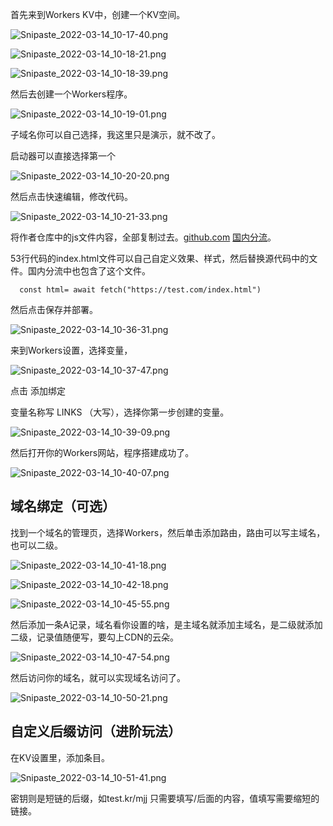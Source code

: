 首先来到Workers KV中，创建一个KV空间。

![Snipaste_2022-03-14_10-17-40.png](https://p.wz-software.top/2022/03/14/f1d039f5ca1a1.png)

![Snipaste_2022-03-14_10-18-21.png](https://p.wz-software.top/2022/03/14/e1b3d377d9e30.png)

![Snipaste_2022-03-14_10-18-39.png](https://p.wz-software.top/2022/03/14/47a74ee4341da.png)

然后去创建一个Workers程序。

![Snipaste_2022-03-14_10-19-01.png](https://p.wz-software.top/2022/03/14/82658b2bb7e36.png)

子域名你可以自己选择，我这里只是演示，就不改了。

启动器可以直接选择第一个

![Snipaste_2022-03-14_10-20-20.png](https://p.wz-software.top/2022/03/14/4ae32b2d4aa6a.png)

然后点击快速编辑，修改代码。

![Snipaste_2022-03-14_10-21-33.png](https://p.wz-software.top/2022/03/14/65aa77214ee09.png)

将作者仓库中的js文件内容，全部复制过去。[github.com](https://github.com/xyTom/Url-Shorten-Worker) [国内分流](https://drive.040407.xyz/#s/77PpaJVw)。

53行代码的index.html文件可以自己自定义效果、样式，然后替换源代码中的文件。国内分流中也包含了这个文件。

```
  const html= await fetch("https://test.com/index.html")
```

然后点击保存并部署。

![Snipaste_2022-03-14_10-36-31.png](https://p.wz-software.top/2022/03/14/104338d43d8a6.png)

来到Workers设置，选择变量，

![Snipaste_2022-03-14_10-37-47.png](https://p.wz-software.top/2022/03/14/a1edba98d6701.png)

点击 添加绑定

变量名称写 LINKS （大写），选择你第一步创建的变量。

![Snipaste_2022-03-14_10-39-09.png](https://p.wz-software.top/2022/03/14/1963bc051c9cc.png)

然后打开你的Workers网站，程序搭建成功了。

![Snipaste_2022-03-14_10-40-07.png](https://p.wz-software.top/2022/03/14/3ce1eba58065a.png)

## 域名绑定（可选）

找到一个域名的管理页，选择Workers，然后单击添加路由，路由可以写主域名，也可以二级。

![Snipaste_2022-03-14_10-41-18.png](https://p.wz-software.top/2022/03/14/dcfeec6f11435.png)

![Snipaste_2022-03-14_10-42-18.png](https://p.wz-software.top/2022/03/14/2654ca5303035.png)

![Snipaste_2022-03-14_10-45-55.png](https://p.wz-software.top/2022/03/14/aa9931a039ee2.png)

然后添加一条A记录，域名看你设置的啥，是主域名就添加主域名，是二级就添加二级，记录值随便写，要勾上CDN的云朵。

![Snipaste_2022-03-14_10-47-54.png](https://p.wz-software.top/2022/03/14/b3be35e841927.png)

然后访问你的域名，就可以实现域名访问了。

![Snipaste_2022-03-14_10-50-21.png](https://p.wz-software.top/2022/03/14/c4d610045c0c3.png)

## 自定义后缀访问（进阶玩法）

在KV设置里，添加条目。

![Snipaste_2022-03-14_10-51-41.png](https://p.wz-software.top/2022/03/14/4afdb75a7791b.png)

密钥则是短链的后缀，如test.kr/mjj 只需要填写/后面的内容，值填写需要缩短的链接。


